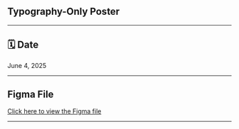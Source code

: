 ## **Typography-Only Poster**



---
## 🗓️ Date
June 4, 2025

---

## Figma File
[Click here to view the Figma file](https://www.figma.com/design/n40U6L7T3j0Tig1ACGsCBJ/Typography-only-poster?node-id=0-1&t=4eUaKx06ZnioGZ2M-1)

---


